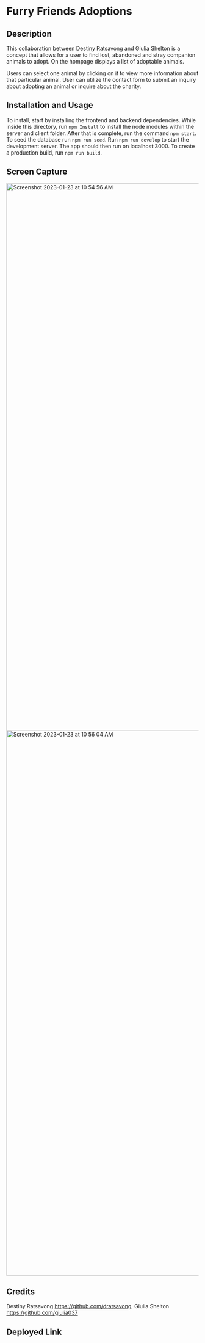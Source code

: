 # Furry Friends Adoptions 

## Description
This collaboration between Destiny Ratsavong and Giulia Shelton is a concept that allows for a user to find lost, abandoned and stray companion animals to adopt. On the hompage displays a list of adoptable animals. 

Users can select one animal by clicking on it to view more information about that particular animal. User can utilize the contact form to submit an inquiry about adopting an animal or inquire about the charity.  

## Installation and Usage
To install, start by installing the frontend and backend dependencies. While inside this directory, run 
`npm Install` to install the node modules within the server and client folder. After that is complete, run the command `npm start`. To seed the database run `npm run seed`. Run `npm run develop` to start the development server. The app should then run on localhost:3000. To create a production build, run `npm run build`. 

## Screen Capture 
<img width="1433" alt="Screenshot 2023-01-23 at 10 54 56 AM" src="https://user-images.githubusercontent.com/115955681/214086051-7e3f0572-b5d1-46e0-937a-9251c86719db.png">
<img width="1429" alt="Screenshot 2023-01-23 at 10 56 04 AM" src="https://user-images.githubusercontent.com/115955681/214086074-0f614cc6-2013-4944-85f3-5f4cc0227669.png">


## Credits 
Destiny Ratsavong https://github.com/dratsavong, 
Giulia Shelton https://github.com/giulia037

## Deployed Link 
